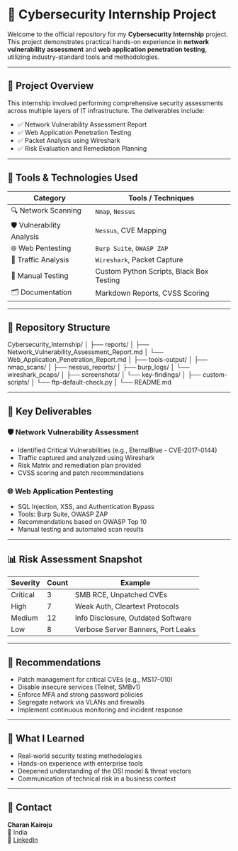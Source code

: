 # 🔐 Cybersecurity Internship Project

Welcome to the official repository for my **Cybersecurity Internship** project. This project demonstrates practical hands-on experience in **network vulnerability assessment** and **web application penetration testing**, utilizing industry-standard tools and methodologies.

---

## 📌 Project Overview

This internship involved performing comprehensive security assessments across multiple layers of IT infrastructure. The deliverables include:

- ✅ Network Vulnerability Assessment Report  
- ✅ Web Application Penetration Testing  
- ✅ Packet Analysis using Wireshark  
- ✅ Risk Evaluation and Remediation Planning

---

## 🧰 Tools & Technologies Used

| Category                     | Tools / Techniques                        |
|-----------------------------|-------------------------------------------|
| 🔍 Network Scanning         | `Nmap`, `Nessus`                          |
| 🛡️ Vulnerability Analysis    | `Nessus`, CVE Mapping                     |
| 🌐 Web Pentesting           | `Burp Suite`, `OWASP ZAP`                 |
| 🧪 Traffic Analysis         | `Wireshark`, Packet Capture               |
| 🧰 Manual Testing           | Custom Python Scripts, Black Box Testing  |
| 🗂️ Documentation            | Markdown Reports, CVSS Scoring            |

---

## 📁 Repository Structure

Cybersecurity_Internship/
│
├── reports/
│ ├── Network_Vulnerability_Assessment_Report.md
│ └── Web_Application_Penetration_Report.md
│
├── tools-output/
│ ├── nmap_scans/
│ ├── nessus_reports/
│ ├── burp_logs/
│ └── wireshark_pcaps/
│
├── screenshots/
│ └── key-findings/
│
├── custom-scripts/
│ └── ftp-default-check.py
│
└── README.md

---

## 📄 Key Deliverables

### 🛡️ Network Vulnerability Assessment

- Identified Critical Vulnerabilities (e.g., EternalBlue - CVE-2017-0144)
- Traffic captured and analyzed using Wireshark
- Risk Matrix and remediation plan provided
- CVSS scoring and patch recommendations

### 🌐 Web Application Pentesting

- SQL Injection, XSS, and Authentication Bypass
- Tools: Burp Suite, OWASP ZAP
- Recommendations based on OWASP Top 10
- Manual testing and automated scan results

---

## 📊 Risk Assessment Snapshot

| Severity | Count | Example                               |
|----------|-------|----------------------------------------|
| Critical | 3     | SMB RCE, Unpatched CVEs                |
| High     | 7     | Weak Auth, Cleartext Protocols         |
| Medium   | 12    | Info Disclosure, Outdated Software     |
| Low      | 8     | Verbose Server Banners, Port Leaks     |

---

## 📌 Recommendations

- Patch management for critical CVEs (e.g., MS17-010)
- Disable insecure services (Telnet, SMBv1)
- Enforce MFA and strong password policies
- Segregate network via VLANs and firewalls
- Implement continuous monitoring and incident response

---

## 🧠 What I Learned

- Real-world security testing methodologies
- Hands-on experience with enterprise tools
- Deepened understanding of the OSI model & threat vectors
- Communication of technical risk in a business context

---

## 📧 Contact

**Charan Kairoju**  
📍 India  
🔗 [LinkedIn](https://www.linkedin.com/in/charankairoju)
